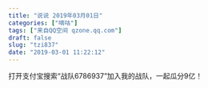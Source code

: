 ```yaml
---
title: "说说 2019年03月01日"
categories: ["嘀咕"]
tags: ["来自QQ空间 qzone.qq.com"]
draft: false
slug: "tzi837"
date: "2019-03-01 11:22:12"
---
```


打开支付宝搜索“战队6786937”加入我的战队，一起瓜分9亿！
